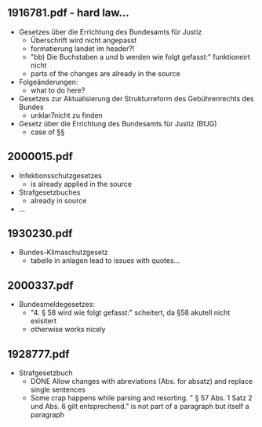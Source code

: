 ## 1916781.pdf - hard law...
- Gesetzes  über die  Errichtung des  Bundesamts  für Justiz
	- Überschrift wird nicht angepasst
	- formatierung landet im header?!
	- "bb) Die Buchstaben a und b werden wie folgt gefasst:" funktioneirt nicht
	- parts of the changes are already in the source
- Folgeänderungen:
	- what to do here?
- Gesetzes zur  Aktualisierung der Strukturreform des Gebührenrechts  des Bundes
	- unklar7nicht zu finden
- Gesetz über die Errichtung des Bundesamts für Justiz (BfJG)
	- case of §§
## 2000015.pdf
- Infektionsschutzgesetzes
	- is already applied in the source	
- Strafgesetzbuches
	- already in  source
- ...

## 1930230.pdf
- Bundes-Klimaschutzgesetz
	- tabelle in anlagen lead to issues with quotes...

## 2000337.pdf
- Bundesmeldegesetzes:
	- "4. § 58 wird wie folgt gefasst:" scheitert, da §58 akutell nicht exisitert
	- otherwise works nicely
	
## 1928777.pdf
- Strafgesetzbuch
	- DONE Allow changes with abreviations (Abs. for absatz) and replace single sentences
	- Some crap happens while parsing and resorting. " § 57 Abs. 1 Satz 2 und Abs. 6 gilt entsprechend." is not part of a paragraph but itself a paragraph
